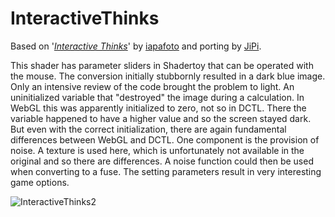 InteractiveThinks
==================

Based on '_[Interactive Thinks](https://www.shadertoy.com/view/Xt3SR4)_' by [iapafoto](https://www.shadertoy.com/user/iapafoto) and porting by [JiPi](Profiles/JiPi.md).

This shader has parameter sliders in Shadertoy that can be operated with the mouse.
The conversion initially stubbornly resulted in a dark blue image. Only an intensive review of the code brought the problem to light. An uninitialized variable that "destroyed" the image during a calculation. In WebGL this was apparently initialized to zero, not so in DCTL. There the variable happened to have a higher value and so the screen stayed dark.
But even with the correct initialization, there are again fundamental differences between WebGL and DCTL.
One component is the provision of noise. A texture is used here, which is unfortunately not available in the original and so there are differences.
A noise function could then be used when converting to a fuse.
The setting parameters result in very interesting game options.

![InteractiveThinks2](https://user-images.githubusercontent.com/78935215/110646914-aad4c080-81b7-11eb-80eb-6562a27cf929.gif)

